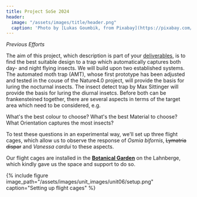 ```yaml
---
title: Project SoSe 2024
header:
  image: "/assets/images/title/header.png"
  caption: 'Photo by [Lukas Goumbik, from Pixabay](https://pixabay.com/de/users/goumbik-3752482/?utm_source=link-attribution&utm_medium=referral&utm_campaign=image&utm_content=2055522){:target="_blank"}'
---
```

*Previous Efforts*

<!--more-->

The aim of this project, which description is part of your [deliverables](/moer-bsc-mpg-proximate-sensing/unit00/unit00-02_deliverables.html), is to find the best suitable design to a trap which automatically captures both day- and night flying insects. We will build upon two established systems. The automated moth trap (AMT), whose first prototype has been adjusted and tested in the couse of the Nature4.0 project, will provide the basis for luring the nocturnal insects. The insect detect trap by Max Sittinger will provide the basis for luring the diurnal insetcs. Before both can be frankensteined together, there are several aspects in terms of the target area which need to be considered, e.g.

What's the best colour to choose?
What's the best Material to choose?
What Orientation captures the most insects?


To test these questions in an experimental way, we'll set up three flight cages, which allow us to observe the response of *Osmia bifornis*, ~~Lymatria dispar~~ and *Vanessa cardui* to these aspects.

Our flight cages are installed in the [**Botanical Garden**](https://www.uni-marburg.de/de/botgart/neuer-garten) on the Lahnberge, which kindly gave us the space and support to do so. 

{% include figure image_path="/assets/images/unit_images/unit06/setup.png" caption="Setting up flight cages" %}


<!--
ATTENTION: Changed timeline!

https://www.biostathandbook.com/testchoice.html
-->